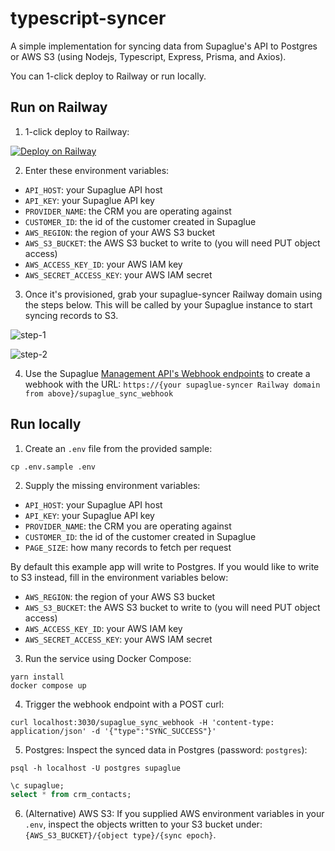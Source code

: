 # typescript-syncer

A simple implementation for syncing data from Supaglue's API to Postgres or AWS S3 (using Nodejs, Typescript, Express, Prisma, and Axios).

You can 1-click deploy to Railway or run locally.

## Run on Railway

1. 1-click deploy to Railway:

[![Deploy on Railway](https://railway.app/button.svg)](https://railway.app/new/template/A-cCrl)

2. Enter these environment variables:
   
- `API_HOST`: your Supaglue API host
- `API_KEY`: your Supaglue API key
- `PROVIDER_NAME`: the CRM you are operating against
- `CUSTOMER_ID`: the id of the customer created in Supaglue
- `AWS_REGION`: the region of your AWS S3 bucket
- `AWS_S3_BUCKET`: the AWS S3 bucket to write to (you will need PUT object access)
- `AWS_ACCESS_KEY_ID`: your AWS IAM key
- `AWS_SECRET_ACCESS_KEY`: your AWS IAM secret

3. Once it's provisioned, grab your supaglue-syncer Railway domain using the steps below. This will be called by your Supaglue instance to start syncing records to S3.
   
![step-1](https://raw.githubusercontent.com/supaglue-labs/ts-etl-example/main/img/step1.png)

![step-2](https://raw.githubusercontent.com/supaglue-labs/ts-etl-example/main/img/step2.png)

4. Use the Supaglue [Management API's Webhook endpoints](https://docs.supaglue.com/api/mgmt#tag/Webhook/operation/createWebhook) to create a webhook with the URL: `https://{your supaglue-syncer Railway domain from above}/supaglue_sync_webhook`

## Run locally

1. Create an `.env` file from the provided sample:

```shell
cp .env.sample .env
```

2. Supply the missing environment variables:

- `API_HOST`: your Supaglue API host
- `API_KEY`: your Supaglue API key
- `PROVIDER_NAME`: the CRM you are operating against
- `CUSTOMER_ID`: the id of the customer created in Supaglue
- `PAGE_SIZE`: how many records to fetch per request 

By default this example app will write to Postgres. If you would like to write to S3 instead, fill in the environment variables below:

- `AWS_REGION`: the region of your AWS S3 bucket
- `AWS_S3_BUCKET`: the AWS S3 bucket to write to (you will need PUT object access)
- `AWS_ACCESS_KEY_ID`: your AWS IAM key
- `AWS_SECRET_ACCESS_KEY`: your AWS IAM secret

3. Run the service using Docker Compose:

```shell
yarn install
docker compose up
```

4. Trigger the webhook endpoint with a POST curl:

```shell
curl localhost:3030/supaglue_sync_webhook -H 'content-type: application/json' -d '{"type":"SYNC_SUCCESS"}'
```

5. Postgres: Inspect the synced data in Postgres (password: `postgres`):

```shell
psql -h localhost -U postgres supaglue
```

```sql
\c supaglue;
select * from crm_contacts;
```

6. (Alternative) AWS S3: If you supplied AWS environment variables in your `.env`, inspect the objects written to your S3 bucket under: `{AWS_S3_BUCKET}/{object type}/{sync epoch}`.
